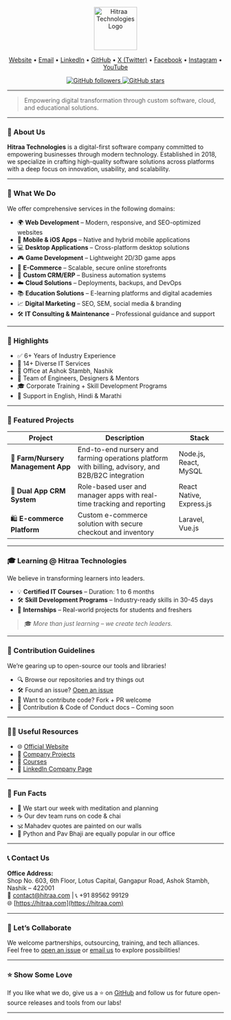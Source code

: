 <p align="center">
  <a href="https://hitraa.com">
    <img src="https://hitraa.com/assets/icons/long.svg" alt="Hitraa Technologies Logo" height="100" />
  </a>
</p>

<p align="center">
  <a href="https://hitraa.com">Website</a> •
  <a href="mailto:contact@hitraa.com">Email</a> •
  <a href="https://www.linkedin.com/company/hitraa">LinkedIn</a> •
  <a href="https://github.com/hitraa">GitHub</a> •
  <a href="https://x.com/hitraatech">X (Twitter)</a> •
  <a href="https://www.facebook.com/hitraa">Facebook</a> •
  <a href="https://www.instagram.com/h4hitraa">Instagram</a> •
  <a href="https://www.youtube.com/@hitraatech">YouTube</a>
</p>

<p align="center">
  <a href="https://github.com/hitraa">
    <img alt="GitHub followers" src="https://img.shields.io/github/followers/hitraa?label=Follow&style=social">
  </a>
  <a href="https://github.com/hitraa">
    <img alt="GitHub stars" src="https://img.shields.io/github/stars/hitraa?style=social">
  </a>
</p>

---

> Empowering digital transformation through custom software, cloud, and educational solutions.

---

### 🚀 About Us

**Hitraa Technologies** is a digital-first software company committed to empowering businesses through modern technology. Established in 2018, we specialize in crafting high-quality software solutions across platforms with a deep focus on innovation, usability, and scalability.

---

### 💼 What We Do

We offer comprehensive services in the following domains:

- 🌍 **Web Development** – Modern, responsive, and SEO-optimized websites  
- 📱 **Mobile & iOS Apps** – Native and hybrid mobile applications  
- 💻 **Desktop Applications** – Cross-platform desktop solutions  
- 🎮 **Game Development** – Lightweight 2D/3D game apps  
- 🛒 **E-Commerce** – Scalable, secure online storefronts  
- 🧠 **Custom CRM/ERP** – Business automation systems  
- ☁️ **Cloud Solutions** – Deployments, backups, and DevOps  
- 📚 **Education Solutions** – E-learning platforms and digital academies  
- 📈 **Digital Marketing** – SEO, SEM, social media & branding  
- 🛠️ **IT Consulting & Maintenance** – Professional guidance and support  

---

### 🌟 Highlights

- ✅ 6+ Years of Industry Experience  
- 🧩 14+ Diverse IT Services  
- 🏢 Office at Ashok Stambh, Nashik  
- 👥 Team of Engineers, Designers & Mentors  
- 🎓 Corporate Training + Skill Development Programs  
- 💬 Support in English, Hindi & Marathi  

---

### 📂 Featured Projects

| Project | Description | Stack |
|--------|-------------|--------|
| 🚜 **Farm/Nursery Management App** | End-to-end nursery and farming operations platform with billing, advisory, and B2B/B2C integration | Node.js, React, MySQL |
| 📲 **Dual App CRM System** | Role-based user and manager apps with real-time tracking and reporting | React Native, Express.js |
| 🛍️ **E-commerce Platform** | Custom e-commerce solution with secure checkout and inventory | Laravel, Vue.js |

---

### 🎓 Learning @ Hitraa Technologies

We believe in transforming learners into leaders.

- 💡 **Certified IT Courses** – Duration: 1 to 6 months  
- 🛠️ **Skill Development Programs** – Industry-ready skills in 30-45 days  
- 🎯 **Internships** – Real-world projects for students and freshers  

> 🎓 *More than just learning – we create tech leaders.*

---

### 🌈 Contribution Guidelines

We’re gearing up to open-source our tools and libraries!

- 🔍 Browse our repositories and try things out  
- 🛠️ Found an issue? [Open an issue](https://github.com/hitraa/issues)  
- 💬 Want to contribute code? Fork + PR welcome  
- 📜 Contribution & Code of Conduct docs – Coming soon  

---

### 👩‍💻 Useful Resources

- 🌐 [Official Website](https://hitraa.com)  
- 📘 [Company Projects](https://hitraa.com/portfolio)  
- 🧾 [Courses](https://hitraa.com/courses)  
- 💼 [LinkedIn Company Page](https://www.linkedin.com/company/hitraa)  

---

### 🍿 Fun Facts

- 🧘 We start our week with meditation and planning  
- ☕ Our dev team runs on code & chai  
- 🕉️ Mahadev quotes are painted on our walls  
- 🐍 Python and Pav Bhaji are equally popular in our office  

---

### 📞 Contact Us

**Office Address:**  
Shop No. 603, 6th Floor, Lotus Capital, Gangapur Road, Ashok Stambh, Nashik – 422001  
📧 contact@hitraa.com | 📞 +91 89562 99129  
🌐 [https://hitraa.com](https://hitraa.com)

---

### 🤝 Let’s Collaborate

We welcome partnerships, outsourcing, training, and tech alliances.  
Feel free to [open an issue](https://github.com/hitraa) or [email us](mailto:contact@hitraa.com) to explore possibilities!

---

### ⭐ Show Some Love

If you like what we do, give us a ⭐ on [GitHub](https://github.com/hitraa) and follow us for future open-source releases and tools from our labs!

---

